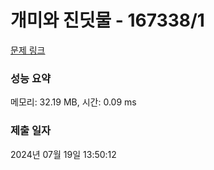 # 개미와 진딧물 - 167338/1 

[문제 링크](https://level.goorm.io/exam/167338/%EA%B0%9C%EB%AF%B8%EC%99%80-%EC%A7%84%EB%94%A7%EB%AC%BC/quiz/1) 

### 성능 요약

메모리: 32.19 MB, 시간: 0.09 ms

### 제출 일자

2024년 07월 19일 13:50:12

